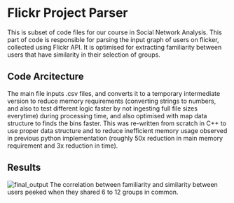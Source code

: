 # Flickr Project Parser
This is subset of code files for our course in Social Network Analysis. 
This part of code is responsible for parsing the input graph of users on flicker, collected using Flickr API. It is optimised for extracting familiarity between users that have similarity in their selection of groups.

## Code Arcitecture
The main file inputs .csv files, and converts it to a temporary intermediate version to reduce memory requirements (converting strings to numbers, and also to test different logic faster by not ingesting full file sizes everytime) during processing time, and also optimised with map data structure to finds the bins faster.
This was re-written from scratch in C++ to use proper data structure and to reduce inefficient memory usage observed in previous python implementation (roughly 50x reduction in main memory requirement and 3x reduction in time).

## Results
![final_output](https://github.com/aharnishp/Flickr-Prj-Cpp/assets/69157507/3bf8ebf1-078b-410d-82b3-e84b49bef047)
The correlation between familiarity and similarity between users peeked when they shared 6 to 12 groups in common.
